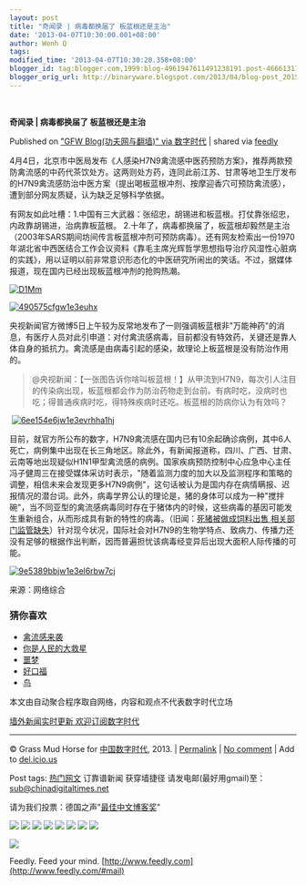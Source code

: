 ```yaml
---
layout: post
title: "奇闻录 | 病毒都换届了 板蓝根还是主治"
date: '2013-04-07T10:30:00.001+08:00'
author: Wenh Q
tags:
modified_time: '2013-04-07T10:30:20.358+08:00'
blogger_id: tag:blogger.com,1999:blog-4961947611491238191.post-4666131797016243247
blogger_orig_url: http://binaryware.blogspot.com/2013/04/blog-post_2015.html
---
```

  

**奇闻录 | 病毒都换届了 板蓝根还是主治**

Published on ["GFW Blog(功夫网与翻墙)" via
数字时代](http://feedproxy.google.com/~r/chinagfwblog/~3/NsSQI_JVB54/) |
shared via [feedly](http://www.feedly.com)

4月4日，北京市中医局发布《人感染H7N9禽流感中医药预防方案》，推荐两款预防禽流感的中药代茶饮处方。这两则处方药，连同此前江苏、甘肃等地卫生厅发布的H7N9禽流感防治中医方案（提出喝板蓝根冲剂、按摩迎香穴可预防禽流感），遭到部分网友质疑，认为缺乏足够科学依据。

有网友如此吐槽：1.中国有三大武器：张绍忠，胡锡进和板蓝根。打仗靠张绍忠，内政靠胡锡进，治病靠板蓝根。
2.十年了，病毒都换届了，板蓝根却毅然是主治（2003年SARS期间坊间传言板蓝根冲剂可预防病毒）。还有网友检索出一份1970年湖北省中西医结合工作会议资料《靠毛主席光辉哲学思想指导治疗风湿性心脏病的实践》，用以证明以前非常意识形态化的中医研究所闹出的笑话。不过，据媒体报道，现在国内已经出现板蓝根冲剂的抢购热潮。

[![D1Mm](https://qiwen.lu/wp-content/uploads/D1Mm.jpg)](https://qiwen.lu/14257.html/d1mm)

[![490575cfgw1e3euhx](https://qiwen.lu/wp-content/uploads/490575cfgw1e3euhx.jpg)](https://qiwen.lu/14257.html/490575cfgw1e3euhx)

央视新闻官方微博5日上午较为反常地发布了一则强调板蓝根非"万能神药"的消息，有医疗人员对此引申道：对付禽流感病毒，目前都没有特效药，关键还是靠人体自身的抵抗力。禽流感是由病毒引起的感染，故理论上板蓝根是没有防治作用的。

> @央视新闻：【一张图告诉你啥叫板蓝根！】从甲流到H7N9，每次引人注目的传染病出现，板蓝根都会作为防治药物走到台前。有病时吃，没病时也吃；得普通疾病时吃，得特殊疾病时还吃。板蓝根的防病你认为有效吗？

 [![6ee154e6jw1e3evrhha1hj](https://qiwen.lu/wp-content/uploads/6ee154e6jw1e3evrhha1hj.jpg)](https://qiwen.lu/14257.html/6ee154e6jw1e3evrhha1hj)

目前，就官方所公布的数字，H7N9禽流感在国内已有10余起确诊病例，其中6人死亡，病例集中出现在长三角地区。除此外，有新闻报道称，四川、广西、甘肃、云南等地出现疑似H1N1甲型禽流感的病例。国家疾病预防控制中心应急中心主任冯子健周三在接受媒体采访时表示，"随着监测力度的加大以及监测程序和策略的调整，相信未来会发现更多H7N9病例"，这句话被认为是国内存在病情瞒报、迟报情况的潜台词。此外，病毒学界公认的理论是，猪的身体可以成为一种"搅拌碗"，当不同亚型的禽流感病毒同时存在于猪体内的时候，这些病毒的基因可能发生重新组合，从而形成具有新的特性的病毒。（旧闻：[死猪被做成饲料出售
相关部门监管缺失](http://v.ku6.com/show/W5TcCO4ZVGcBfM9V.html)）针对现今状况，国际社会对H7N9的生物学特点、致病力、传播力还没有足够的根据作出判断，因而普遍担忧该病毒经变异后出现大面积人际传播的可能。

[![9e5389bbjw1e3el6rbw7cj](https://qiwen.lu/wp-content/uploads/9e5389bbjw1e3el6rbw7cj.jpg)](https://qiwen.lu/14257.html/9e5389bbjw1e3el6rbw7cj)

来源：网络综合

### 猜你喜欢

-   [禽流感来袭](https://qiwen.lu/14178.html)
-   [你是人民的大救星](https://qiwen.lu/14226.html)
-   [噩梦](https://qiwen.lu/14036.html)
-   [好口福](https://qiwen.lu/14055.html)
-   [鸟](https://qiwen.lu/14174.html)

本文由自动聚合程序取自网络，内容和观点不代表数字时代立场

[墙外新闻实时更新 欢迎订阅数字时代](http://eepurl.com/msuvD)





* * * * *

© Grass Mud Horse for
[中国数字时代](https://kexueshangwang.info/chinese), 2013. |
[Permalink](https://kexueshangwang.info/chinese/2013/04/%e5%a5%87%e9%97%bb%e5%bd%95-%e7%97%85%e6%af%92%e9%83%bd%e6%8d%a2%e5%b1%8a%e4%ba%86-%e6%9d%bf%e8%93%9d%e6%a0%b9%e8%bf%98%e6%98%af%e4%b8%bb%e6%b2%bb/)
| [No
comment](https://kexueshangwang.info/chinese/2013/04/%e5%a5%87%e9%97%bb%e5%bd%95-%e7%97%85%e6%af%92%e9%83%bd%e6%8d%a2%e5%b1%8a%e4%ba%86-%e6%9d%bf%e8%93%9d%e6%a0%b9%e8%bf%98%e6%98%af%e4%b8%bb%e6%b2%bb/#comments)
| Add to
[del.icio.us](http://del.icio.us/post?url=https://kexueshangwang.info/chinese/2013/04/%e5%a5%87%e9%97%bb%e5%bd%95-%e7%97%85%e6%af%92%e9%83%bd%e6%8d%a2%e5%b1%8a%e4%ba%86-%e6%9d%bf%e8%93%9d%e6%a0%b9%e8%bf%98%e6%98%af%e4%b8%bb%e6%b2%bb/&title=%E5%A5%87%E9%97%BB%E5%BD%95%20%7C%20%E7%97%85%E6%AF%92%E9%83%BD%E6%8D%A2%E5%B1%8A%E4%BA%86%20%E6%9D%BF%E8%93%9D%E6%A0%B9%E8%BF%98%E6%98%AF%E4%B8%BB%E6%B2%BB)

 Post tags:
[热门网文](https://kexueshangwang.info/chinese/tag/%e7%83%ad%e9%97%a8%e7%bd%91%e6%96%87/?category=10466)
 订靠谱新闻 获穿墙捷径
请发电邮(最好用gmail)至：[sub@chinadigitaltimes.net](mailto:sub@chinadigitaltimes.net)

请为我们投票：德国之声"[最佳中文博客奖](https://thebobs.com/chinese/category/2013/best-blog-chinese-2013/)"

[![](http://feeds.feedburner.com/~ff/chinagfwblog?d=yIl2AUoC8zA)](http://feeds.feedburner.com/~ff/chinagfwblog?a=NsSQI_JVB54:dhbMytv96Yg:yIl2AUoC8zA)
[![](http://feeds.feedburner.com/~ff/chinagfwblog?i=NsSQI_JVB54:dhbMytv96Yg:-BTjWOF_DHI)](http://feeds.feedburner.com/~ff/chinagfwblog?a=NsSQI_JVB54:dhbMytv96Yg:-BTjWOF_DHI)
[![](http://feeds.feedburner.com/~ff/chinagfwblog?i=NsSQI_JVB54:dhbMytv96Yg:F7zBnMyn0Lo)](http://feeds.feedburner.com/~ff/chinagfwblog?a=NsSQI_JVB54:dhbMytv96Yg:F7zBnMyn0Lo)
[![](http://feeds.feedburner.com/~ff/chinagfwblog?i=NsSQI_JVB54:dhbMytv96Yg:V_sGLiPBpWU)](http://feeds.feedburner.com/~ff/chinagfwblog?a=NsSQI_JVB54:dhbMytv96Yg:V_sGLiPBpWU)
[![](http://feeds.feedburner.com/~ff/chinagfwblog?d=qj6IDK7rITs)](http://feeds.feedburner.com/~ff/chinagfwblog?a=NsSQI_JVB54:dhbMytv96Yg:qj6IDK7rITs)
[![](http://feeds.feedburner.com/~ff/chinagfwblog?d=l6gmwiTKsz0)](http://feeds.feedburner.com/~ff/chinagfwblog?a=NsSQI_JVB54:dhbMytv96Yg:l6gmwiTKsz0)
[![](http://feeds.feedburner.com/~ff/chinagfwblog?i=NsSQI_JVB54:dhbMytv96Yg:gIN9vFwOqvQ)](http://feeds.feedburner.com/~ff/chinagfwblog?a=NsSQI_JVB54:dhbMytv96Yg:gIN9vFwOqvQ)
[![](http://feeds.feedburner.com/~ff/chinagfwblog?d=TzevzKxY174)](http://feeds.feedburner.com/~ff/chinagfwblog?a=NsSQI_JVB54:dhbMytv96Yg:TzevzKxY174)

![](http://feeds.feedburner.com/~r/chinagfwblog/~4/NsSQI_JVB54)



Feedly. Feed your mind.
[http://www.feedly.com](http://www.feedly.com/#mail)

